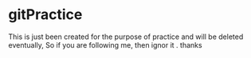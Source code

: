 # gitPractice
This is just been created for the purpose of practice and will be deleted eventually,
So if you are following me, then ignor it .
thanks
